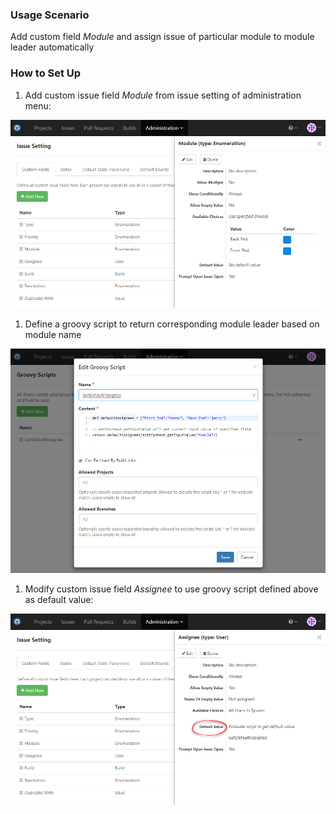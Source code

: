 ### Usage Scenario

Add custom field _Module_ and assign issue of particular module to module leader automatically

### How to Set Up

1. Add custom issue field _Module_ from issue setting of administration menu:

  ![Default Assignee Module](../images/default-assignee-module.png)
  
1. Define a groovy script to return corresponding module leader based on module name

  ![Default Assignee Groovy Script](../images/default-assignee-groovy-script.png)
  
1. Modify custom issue field _Assignee_ to use groovy script defined above as default value:

  ![Default Assignee Default Value](../images/default-assignee-default-value.png)